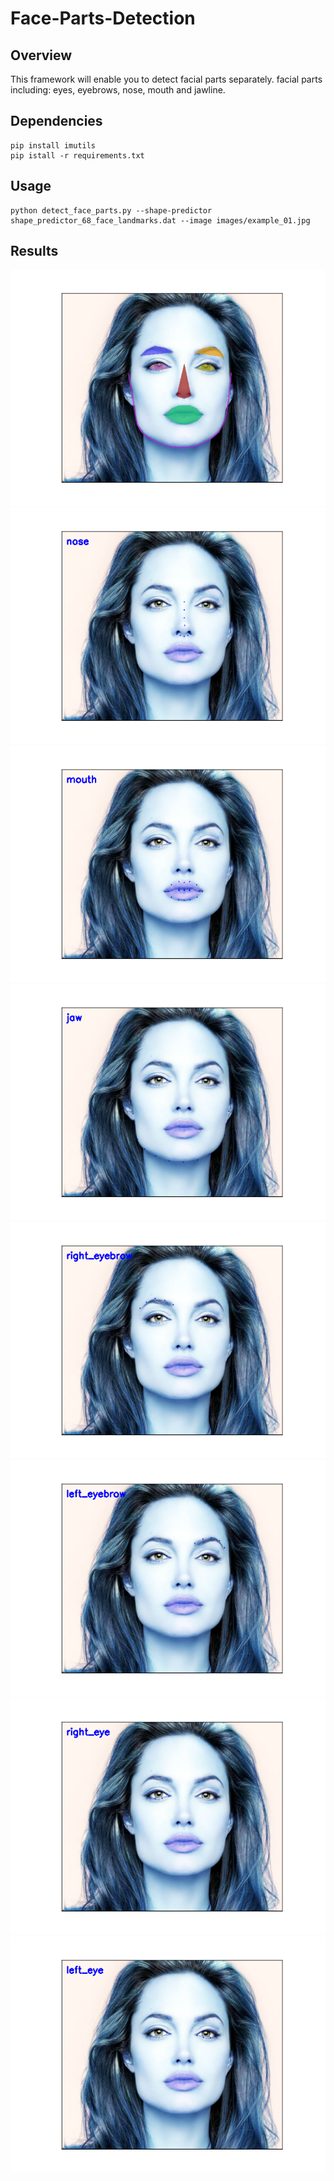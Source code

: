 # Face-Parts-Detection

## Overview

This framework will enable you to detect facial parts separately. facial parts including: eyes, eyebrows, nose, mouth and jawline.


## Dependencies

``` 
pip install imutils
pip istall -r requirements.txt

```

## Usage
```
python detect_face_parts.py --shape-predictor shape_predictor_68_face_landmarks.dat --image images/example_01.jpg 
```
## Results

![Alt](results/face_overlay.png)
![Alt](results/face5_nose.png)
![Alt](results/face0_mouth.png)
![Alt](results/face6_jaw.png)
![Alt](results/face1_right_eyebrow.png)
![Alt](results/face2_left_eyebrow.png)
![Alt](results/face3_right_eye.png)
![Alt](results/face4_left_eye.png)


